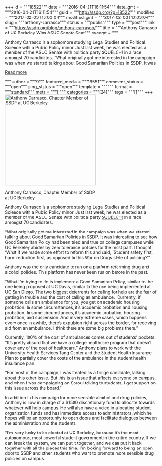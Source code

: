 +++
id = """18522"""
date = """2016-04-21T16:11:54"""
date_gmt = """2016-04-21T16:11:54"""
guid = """http://ssdp.org/?p=18522"""
modified = """2017-02-03T10:03:04"""
modified_gmt = """2017-02-03T10:03:04"""
slug = """anthony-carrasco"""
status = """publish"""
type = """post"""
link = """https://ssdp.org/blog/anthony-carrasco/"""
title = """Anthony Carrasco of UC Berkeley Wins ASUC Senate Seat"""
excerpt = """<p>Anthony Carrasco is a sophomore studying Legal Studies and Political Science with a Public Policy minor. Just last week, he was elected as a member of the ASUC Senate with political party SQUELCH! in a race amongst 70 candidates. “What originally got me interested in the campaign was when we started talking about Good Samaritan Policies in SSDP. It was</p>
<div class="h10"></div>
<p><a class="more-link2 flat" href="https://ssdp.org/blog/anthony-carrasco/">Read more</a></p>
"""
author = """9"""
featured_media = """18551"""
comment_status = """open"""
ping_status = """open"""
template = """"""
format = """standard"""
meta = """[]"""
categories = """[24]"""
tags = """[]"""
+++
<div id="attachment_18551" style="width: 310px" class="wp-caption alignright"><a href="/assets/12347870_10209199601249501_8012254506409978625_n.jpg"><img class="wp-image-18551 size-medium" src="http://ssdp.org/assets/12347870_10209199601249501_8012254506409978625_n-300x300.jpg" alt="Anthony Carrasco, Chapter Member of SSDP at UC Berkeley" width="300" height="300" /></a><p class="wp-caption-text">Anthony Carrasco, Chapter Member of SSDP at UC Berkeley</p></div>

<span style="font-weight: 400">Anthony Carrasco is a sophomore studying Legal Studies and Political Science with a Public Policy minor. Just last week, he was elected as a member of the ASUC Senate with political party <a href="https://www.facebook.com/berkeleysquelch/?fref=ts">SQUELCH!</a> in a race amongst 70 candidates. </span>

<span style="font-weight: 400">“What originally got me interested in the campaign was when we started talking about Good Samaritan Policies in SSDP. It was interesting to see how Good Samaritan Policy had been tried and true on college campuses while UC Berkeley abides by zero tolerance policies for the most part. I thought, ‘What if we made some effort to reform this and said, ‘Student safety first, harm reduction first, as opposed to this War on Drugs style of policing?’”</span>

<span style="font-weight: 400">Anthony was the only candidate to run on a platform reforming drug and alcohol policies. This platform has never been run on before in the past.</span>

<span style="font-weight: 400">“What I’m trying to do is implement a Good Samaritan Policy, similar to the one being proposed at UC Davis, similar to the one being implemented at UC San Diego. The two biggest deterrents for calling for help are the fear of getting in trouble and the cost of calling an ambulance.  Currently, if someone calls an ambulance for you, you get on academic housing probation. In some circumstances, it’s academic probation and housing probation. In some circumstances, it’s academic probation, housing probation, and suspension. And in very extreme cases, which happens every once in awhile, there’s expulsion right across the border, for receiving aid from an ambulance. I think there are some big problems there.”</span>

<span style="font-weight: 400">Currently, 100% of the cost of ambulances comes out of students’ pockets. “It’s pretty absurd that we have a college healthcare program that doesn’t cover any of the cost of healthcare.” Anthony plans to work with the University Health Services Tang Center and the Student Health Insurance Plan to partially cover the costs of the ambulance in the student health insurance plan.</span>

<span style="font-weight: 400">“For most of the campaign, I was treated as a fringe candidate, talking about this other issue. But this is an issue that affects everyone on campus, and when I was campaigning on Sproul talking to students, I got support on this issue across the board.”</span>

<span style="font-weight: 400">In addition to his campaign for more sensible alcohol and drug policies, Anthony is now in charge of a $1500 discretionary fund to allocate towards whatever will help campus. He will also have a voice in allocating student organization funds and has immediate access to administrators, which he hopes will be an opportunity to open doors and facilitate dialogues between the administration and the students.</span>

<span style="font-weight: 400">“I’m  very lucky to be elected at UC Berkeley, because it’s the most autonomous, most powerful student government in the entire country. If we can break the system, we can put it together, and we can put it back together with all the pieces this time. I’m looking forward to being an open door to SSDP and other students who want to promote more sensible drug policies on campus.</span>
